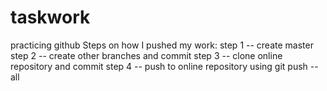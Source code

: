 # taskwork
practicing github
Steps on how I pushed my work:
step 1 -- create master
step 2 -- create other branches and commit
step 3 -- clone online repository and commit
step 4 -- push to online repository using git push --all 
